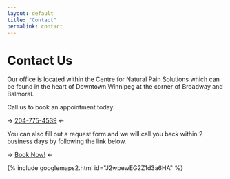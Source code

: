 ```yaml
---
layout: default
title: "Contact"
permalink: contact
---
```


# Contact Us

Our office is located within the Centre for Natural Pain Solutions which can be found in the heart of Downtown Winnipeg at the corner of Broadway and Balmoral.

Call us to book an appointment today.

-> <a href="tel:+12047754539"> 204-775-4539</a> <-

<!--
<div class="vertical-menu menu-center">
  <a href="tel:+12047754539"> 204-775-4539</a>
  </div> -->

You can also fill out a request form and we will call you back within 2 business days by following the link below.

-> [Book Now!](https://cfnps.ca/book-appointment/) <-

<!-- <div class="vertical-menu menu-center">
  <a href="https://cfnps.ca/book-appointment/">Book Now!</a>
  </div> -->

{% include googlemaps2.html id="J2wpewEG2Z1d3a6HA" %}

<!-- CFNPS google embed -->

<!-- {% include GoogleMaps1.html id="ChIJWYtWVflz6lIRRhQoE66OO0k" %} -->
